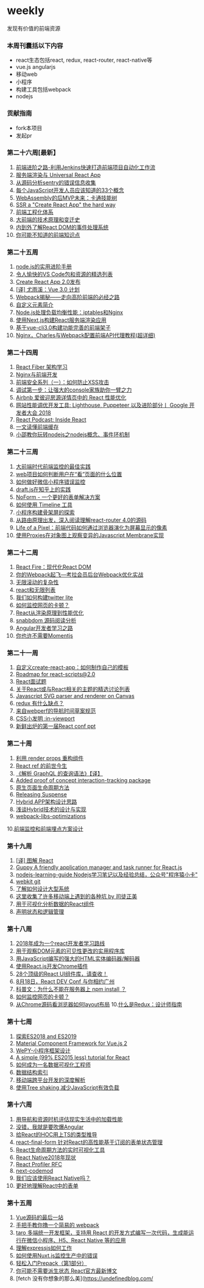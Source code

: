 # weekly
发现有价值的前端资源

### 本周刊囊括以下内容
+ react生态包括react, redux, react-router, react-native等
+ vue.js angularjs
+ 移动web
+ 小程序
+ 构建工具包括webpack
+ nodejs

### 贡献指南
+ fork本项目
+ 发起pr

### 第二十六周[最新】
1. [前端进阶之路-利用Jenkins快速打造前端项目自动化工作流](https://juejin.im/post/5bc000826fb9a05d330adf9d?utm_source=gold_browser_extension)
2. [服务端渲染与 Universal React App](https://zhuanlan.zhihu.com/p/30580569)
3. [从源码分析sentry的错误信息收集](http://niexiaotao.cn/2018/08/18/%E4%BB%8E%E6%BA%90%E7%A0%81%E5%88%86%E6%9E%90sentry%E7%9A%84%E9%94%99%E8%AF%AF%E4%BF%A1%E6%81%AF%E6%94%B6%E9%9B%86/)
4. [每个JavaScript开发人员应该知道的33个概念](https://github.com/leonardomso/33-js-concepts#readme)
5. [WebAssembly的后MVP未来：卡通技能树](https://hacks.mozilla.org/2018/10/webassemblys-post-mvp-future/)
6. [SSR a "Create React App" the hard way](https://askmike.org/articles/react-cra-ssr-rendering-from-scratch/)
7. [前端工程化体系](https://juejin.im/entry/5884f012128fe1006c3b6526)
8. [大前端的技术原理和变迁史](https://juejin.im/post/5b5adc9b6fb9a04f9244555d)
9. [内到外了解React DOM的事件处理系统](https://medium.com/the-guild/getting-to-know-react-doms-event-handling-system-inside-out-378c44d2a5d0)
10. [你可能不知道的前端知识点]()

### 第二十五周
1. [node.js的实用进阶手册](https://github.com/maxogden/art-of-node#the-art-of-node)
2. [令人愉快的VS Code包和资源的精选列表](https://github.com/viatsko/awesome-vscode)
3. [Create React App 2.0发布](https://reactjs.org/blog/2018/10/01/create-react-app-v2.html)
4. [[译] 尤雨溪：Vue 3.0 计划](https://juejin.im/post/5bb719b9f265da0ab915dbdd?utm_source=gold_browser_extension)
5. [Webpack揭秘——走向高阶前端的必经之路](https://juejin.im/post/5badd0c5e51d450e4437f07a?utm_source=gold_browser_extension)
6. [自定义元素简介](https://dev.to/jamesrweb/an-introduction-to-custom-elements-5327)
7. [Node.js处理负载均衡性能：iptables和Nginx](https://school.geekwall.in/p/ryzWpBqV7/node-js-process-load-balance-performance-iptables-and-nginx)
8. [使用Next.js构建React服务端渲染应用](https://segmentfault.com/a/1190000015578803)
9. [基于vue-cli3.0构建功能完善的前端架子](https://juejin.im/post/5bb73b816fb9a05ce17265c2?utm_source=gold_browser_extension)
10. [Nginx，Charles与Webpack配置前端API代理教程(超详细)](https://juejin.im/post/5bb0e6b55188255c6e707237?utm_source=gold_browser_extension)

### 第二十四周
1. [React Fiber 架构学习](https://zhuanlan.zhihu.com/p/44942360)
2. [Nginx与前端开发](https://juejin.im/post/5bacbd395188255c8d0fd4b2)
3. [前端安全系列（一）：如何防止XSS攻击](https://juejin.im/post/5bad9140e51d450e935c6d64)
4. [调试第一步：让强大的console家族助你一臂之力](https://juejin.im/post/5b586ec06fb9a04fc436c9b3)
5. [Airbnb 爱彼迎房源详情页中的 React 性能优化](https://juejin.im/entry/5bab390c5188255c8a06013f)
6. [网站性能调优开发工具: Lighthouse, Puppeteer 以及进阶部分丨 Google 开发者大会 2018](https://juejin.im/post/5ba73d1de51d450e551a0d08)
7. [React Podcast: Inside React](https://sophiebits.com/2018/05/29/react-podcast-inside-react.html)
8. [一文读懂前端缓存](https://juejin.im/entry/5baef5cef265da0ad13b8c01?utm_source=gold_browser_extension)
9. [小邵教你玩转nodejs之nodejs概念、事件环机制](https://juejin.im/post/5ba85ce26fb9a05d2f36af01?utm_source=gold_browser_extension)

### 第二十三周
1. [大前端时代前端监控的最佳实践](https://mp.weixin.qq.com/s/YiKRY_LDURY0uONtEhkUfg)
2. [web项目如何判断用户在“看”页面的什么位置](https://www.zhihu.com/question/67328049/answer/488549036)
3. [如何做好微信小程序错误监控](https://zhuanlan.zhihu.com/p/35463288)
4. [draft.js在知乎上的实践](https://zhuanlan.zhihu.com/p/24951621)
5. [NoForm - 一个更好的表单解决方案](https://zhuanlan.zhihu.com/p/44120143)
6. [如何使用 Timeline 工具](https://developers.google.com/web/tools/chrome-devtools/evaluate-performance/timeline-tool)
7. [小程序构建骨架屏的探索](https://juejin.im/entry/5b9df106f265da0adb30c220?utm_source=gold_browser_extension)
8. [从路由原理出发，深入阅读理解react-router 4.0的源码](https://juejin.im/post/5ba05cc65188255c8b6ee234?utm_source=gold_browser_extension)
9. [Life of a Pixel：前端代码如何通过浏览器演化为屏幕显示的像素](https://juejin.im/post/5b9f3fe7e51d450ea52f9e3a?utm_source=gold_browser_extension)
10. [使用Proxies在对象图上观察变异的Javascript Membrane实现](https://github.com/salesforce/observable-membrane)

### 第二十二周
1. [React Fire：现代化React DOM](https://github.com/facebook/react/issues/13525)
2. [你的Webpack起飞—考拉会员后台Webpack优化实战](https://zhuanlan.zhihu.com/p/42465502)
3. [无限滚动的复杂性](https://developers.google.com/web/updates/2016/07/infinite-scroller)
4. [react和无限列表](http://itsze.ro/blog/2017/04/09/infinite-list-and-react.html)
5. [我们如何构建twitter lite](https://blog.twitter.com/engineering/en_us/topics/open-source/2017/how-we-built-twitter-lite.html)
6. [如何监控网页的卡顿？](https://zhuanlan.zhihu.com/p/40273861)
7. [React从渲染原理到性能优化](https://mp.weixin.qq.com/s/izjTmtTk0EV4axs18srOEg)
8. [snabbdom 源码阅读分析](https://juejin.im/post/5b9200865188255c672e8cfd?utm_source=weibo&utm_campaign=user)
9. [Angular开发者学习之路](https://github.com/sulco/angular-developer-roadmap)
10. [你也许不需要Momentjs](https://github.com/you-dont-need/You-Dont-Need-Momentjs)

### 第二十一周
1. [自定义create-react-app：如何制作自己的模板](https://auth0.com/blog/how-to-configure-create-react-app/)
2. [Roadmap for react-scripts@2.0](https://github.com/facebook/create-react-app/issues/3815)
3. [React面试题](https://github.com/Pau1fitz/react-interview)
4. [关于React或与React相关的主题的精选讨论列表](https://github.com/tiaanduplessis/awesome-react-talks)
5. [Javascript SVG parser and renderer on Canvas](https://github.com/canvg/canvg)
6. [redux 有什么缺点？](https://www.zhihu.com/question/263928256)
7. [来自webperf的导航时间草案规范](https://github.com/w3c/navigation-timing)
8. [CSS小发明 :in-viewport](https://zhuanlan.zhihu.com/p/42290141)
9. [新鲜出炉的第一届React conf ppt](https://react.w3ctech.com/#schedule)

### 第二十周
1. [利用 render props 重构组件](https://zhuanlan.zhihu.com/p/40368696)
2. [React ref 的前世今生](https://zhuanlan.zhihu.com/p/40462264)
3. [《解析 GraphQL 的查询语法》【译】](https://zhuanlan.zhihu.com/p/40418866)
4. [Added proof of concept interaction-tracking package](https://github.com/facebook/react/pull/13253)
5. [原生页面生命周期方法](https://developers.google.com/web/updates/2018/07/page-lifecycle-api)
6. [Releasing Suspense](https://github.com/facebook/react/issues/13206#issuecomment-407535077)
7. [Hybrid APP架构设计思路](https://github.com/chemdemo/chemdemo.github.io/issues/12)
8. [浅谈Hybrid技术的设计与实现](https://www.cnblogs.com/yexiaochai/p/4921635.html)
9. [webpack-libs-optimizations](https://github.com/GoogleChromeLabs/webpack-libs-optimizations)

10.[前端监控和前端埋点方案设计](https://juejin.im/post/5b62d68df265da0f9d1a1cd6?utm_source=gold_browser_extension)

### 第十九周
1. [[译] 图解 React](https://juejin.im/post/5b481f6b51882519ad6175c2?utm_source=weibo&utm_campaign=user)
2. [ Guppy A friendly application manager and task runner for React.js](https://github.com/joshwcomeau/guppy)
3. [nodejs-learning-guide Nodejs学习笔记以及经验总结，公众号"程序猿小卡"](https://github.com/chyingp/nodejs-learning-guide)
4. [webkit git](https://github.com/WebKit/webkit)
5. [了解如何设计大型系统](https://github.com/donnemartin/system-design-primer)
6. [这里收集了许多移动端上遇到的各种坑 by 司徒正美](https://github.com/RubyLouvre/mobileHack)
7. [用于可视化分析数据的React组件](https://github.com/bvaughn/react-flame-graph)
8. [声明状态和逻辑管理](https://github.com/reclarejs/reclare?utm_source=gold_browser_extension)

### 第十八周
1. [2018年成为一个react开发者学习路线](https://github.com/adam-golab/react-developer-roadmap)
2. [用于观察DOM元素的可见性更改的实用程序库](https://github.com/vissense/vissense)
3. [用JavaScript编写的强大的HTML实体编码器/解码器](https://github.com/mathiasbynens/he)
4. [使用React.js开发Chrome插件](http://web.jobbole.com/94893/)
5. [28个顶级的React UI组件库，请查收！](https://mp.weixin.qq.com/s?__biz=MzUxMzcxMzE5Ng==&mid=2247489165&idx=1&sn=7c20948a9d4970a35e861806d26e8eb6)
6. [8月18日，React DEV Conf 与你相约广州](https://zhuanlan.zhihu.com/p/39276211)
7. [科普文：为什么不能在服务器上 npm install ？](https://zhuanlan.zhihu.com/p/39209596)
8. [如何监控网页的卡顿？](https://zhuanlan.zhihu.com/p/39292837)
9. [从Chrome源码看浏览器如何layout布局](https://zhuanlan.zhihu.com/p/25445527)
10.[什么是Redux：设计师指南](https://www.smashingmagazine.com/2018/07/redux-designers-guide/)

### 第十七周
1. [探索ES2018 and ES2019](http://exploringjs.com/es2018-es2019/toc.html)
2. [Material Component Framework for Vue.js 2](https://github.com/vuetifyjs/vuetify)
3. [WePY-小程序框架设计](https://zhuanlan.zhihu.com/p/29264211)
4. [A simple (99% ES2015 less) tutorial for React](https://github.com/kay-is/react-from-zero)
5. [如何成为一名数据可视化工程师](https://www.zhihu.com/question/49749071/answer/118840095)
6. [数据结构索引](https://www.interviewcake.com/data-structures-reference)
7. [移动端跨平台开发的深度解析](https://juejin.im/post/5b395eb96fb9a00e556123ef)
8. [使用Tree shaking 减少JavaScript有效负载](https://developers.google.com/web/fundamentals/performance/optimizing-javascript/tree-shaking/)

### 第十六周
1. [用导航和资源时机评估现实生活中的加载性能](https://developers.google.com/web/fundamentals/performance/navigation-and-resource-timing/)
2. [没错，我就是要吹爆Angular](https://zhuanlan.zhihu.com/p/38430368)
3. [给React的HOC用上TS的类型推导](https://zhuanlan.zhihu.com/p/38378730)
4. [react-final-form 针对React的高性能基于订阅的表单状态管理](https://github.com/final-form/react-final-form)
5. [React生命周期方法的实时可视化工具](https://github.com/Oblosys/react-lifecycle-visualizer)
6. [React Native2018年现状](https://facebook.github.io/react-native/blog/2018/06/14/state-of-react-native-2018)
7. [React Profiler RFC](https://github.com/reactjs/rfcs/pull/51)
8. [next-codemod](https://github.com/zeit/next-codemod)
9. [我们应该使用React Native吗？](https://blog.expo.io/should-we-use-react-native-1465d8b607ac)
10. [更好地理解React中的表单](https://medium.com/javascript-inside/better-understanding-forms-in-react-a85d889773ce)

### 第十五周
1. [Vue源码的最后一站](https://zhuanlan.zhihu.com/p/37853734)
2. [手把手教你撸一个简易的 webpack](https://zhuanlan.zhihu.com/p/37864523)
3. [taro 多端统一开发框架，支持用 React 的开发方式编写一次代码，生成能运行在微信小程序、H5、React Native 等的应用](https://github.com/NervJS/taro)
4. [理解expressjs如何工作](https://www.sohamkamani.com/blog/2018/05/30/understanding-how-expressjs-works/)
5. [如何使用Nuxt.js监控生产中的错误](如何使用Nuxt.js监控生产中的错误)
6. [轻松入门Prepack（第1部分）](https://gist.github.com/gaearon/d85dccba72b809f56a9553972e5c33c4)
7. [你可能不需要派生状态 React官方最新博文](https://reactjs.org/blog/2018/06/07/you-probably-dont-need-derived-state.html)
8. [fetch 没有你想象的那么美](https://undefinedblog.com/
